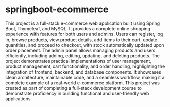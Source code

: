 # springboot-ecommerce
This project is a full-stack e-commerce web application built using Spring Boot, Thymeleaf, and MySQL. It provides a complete online shopping experience with features for both users and admins. Users can register, log in, browse products, view product details, add items to their cart, update quantities, and proceed to checkout, with stock automatically updated upon order placement. The admin panel allows managing products and users efficiently, including adding, editing, updating, and deleting products. The project demonstrates practical implementations of user management, product management, cart functionality, and order handling, highlighting the integration of frontend, backend, and database components. It showcases clean architecture, maintainable code, and a seamless workflow, making it a complete example of a real-world e-commerce platform. This project was created as part of completing a full-stack development course to demonstrate proficiency in building functional and user-friendly web applications.
